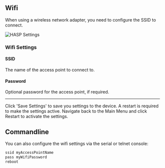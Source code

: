 
## Wifi

When using a wireless network adapter, you need to configure the SSID to connect.

![HASP Settings](assets/images/settings/wifi_settings.png "Wifi Settings")

### Wifi Settings

#### SSID

The name of the access point to connect to.

#### Password

Optional password for the access point, if required.

---

Click 'Save Settings' to save you settings to the device. A restart is required to make the settings active. Navigate back to the Main Menu and click Restart to activate the settings.


## Commandline

You can also configure the wifi settings via the serial or telnet console:

```bash
ssid myAccessPointName
pass myWifiPassword
reboot
```